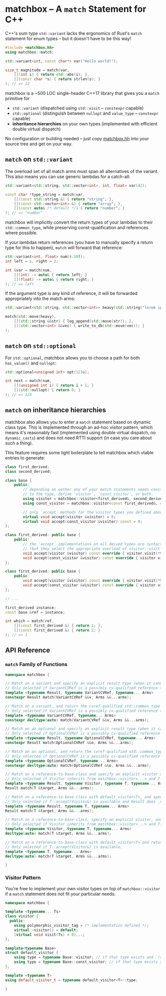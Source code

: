 # matchbox – A `match` Statement for C++

C++'s sum type `std::variant` lacks the ergonomics of Rust's `match` statement for enum types – but it doesn't have to be this way!

```c++
#include <matchbox.hh>
using matchbox::match;

std::variant<int, const char*> var("Hello world!");

size_t magnitude = match(var,
    [](int i) { return std::abs(i); },
    [](const char *s) { return strlen(s); }
); // => 12
```

matchbox is a ~500 LOC single-header C++17 library that gives you a `match` primitive for
- `std::variant` (dispatched using `std::visit` – `constexpr` capable)
- `std::optional` (distinguish between `nullopt` and `value_type` – `constexpr` capable)
- **inheritance hierarchies** on your own types (implemented with efficient double virtual dispatch)

No configuration or building needed – just copy [matchbox.hh](include/matchbox.hh) into your source tree and get on your way.

## `match` on `std::variant`

The overload set of all match arms must span all alternatives of the variant. This also means you can use generic lambdas for a catch-all:
```c++
std::variant<std::string, std::vector<int>, int, float> var(42);

const char *type_string = match(var,
    [](const std::string &) { return "string"; },
    [](const std::vector<int> &) { return "array"; },
    [](const auto& /* default */) { return "number"; }
); // => "number"
```

matchbox will implicitly convert the return types of your lambdas to their `std::common_type`, while preserving const-qualification and references where possible.

If your lambdas return references (you have to manually specify a return type for this to happen), `match` will forward that reference:
```c++
std::variant<int, float> num(4.20f);
int left = 1, right = 2;

int &var = match(num,
    [](int) -> auto& { return left; }
    [](float) -> auto& { return right; }
); // => left
```

If the argument type is any kind of reference, it will be forwarded appropriately into the match arms:
```c++
std::variant<std::string, std::vector<int>> heavy(std::string("lorem ipsum"));

match(std::move(heavy),
    [](std::string &&str) { log_append(std::move(str)); },
    [](std::vector<int> &&vec) { write_to_db(std::move(vec)); }
);
```

## `match` on `std::optional`

For `std::optional`, matchbox allows you to choose a path for both `has_value()` and `nullopt`:
```c++
std::optional<unsigned int> opt(123u);

int next = match(num,
    [](unsigned int i) { return i + 1; }
    [](std::nullopt) { return 0; }
); // => 124
```

## `match` on inheritance hierarchies

matchbox also allows you to enter a `match` statement based on dynamic class type.
This is implemented through an ad-hoc visitor pattern, which means it's reasonably fast (implemented using double virtual dispatch, no `dynamic_casts`) and does not need RTTI support (in case you care about such a thing).

This feature requires some light boilerplate to tell matchbox which vtable entries to generate:

```c++
class first_derived;
class second_derived;

class base {
    public:
        // depending on wether any of your match statements needs const or non-const references
        // to the type, define `visitor`, `const_visitor`, or both.
        using visitor = matchbox::visitor<first_derived&, second_derived&>;
        using const_visitor = matchbox::visitor<const first_derived&, const second_derived&>;

        // only `accept` methods for the visitor types you defined above are required.
        virtual void accept(visitor &visitor) = 0;
        virtual void accept(const_visitor &visitor) const = 0;
};

class first_derived: public base {
    public:
        // the `accept` implementations on all deived types are syntactically identical
        // (but they select the appropriate overload of visitor::visit`)
        void accept(visitor &visitor) const override { visitor.visit(*this); }
        void accept(const_visitor &visitor) const override { visitor.visit(*this); }
};

class first_derived: public base {
    public:
        void accept(visitor &visitor) const override { visitor.visit(*this); }
        void accept(const_visitor &visitor) const override { visitor.visit(*this); }
};

// ...

first_derived instance;
const base &ref = instance;

int which = match(ref,
    [](const first_derived &) { return 1; },
    [](const first_derived &) { return 2; }
); // => 1
```

## API Reference

### `match` Family of Functions

```c++
namespace matchbox {

// Match on a variant and specify an explicit result type (when it cannot be deduced).
// Only selected if VariantCVRef is a possibly cv-qualified reference to std::variant.
template <typename Result, typename VariantCVRef, typename... Arms>
constexpr Result match(VariantCVRef &&v, Arms &&...arms);

// Match on a variant, and return the cvref-qualified std::common_type of results.
// Only selected if VariantCVRef is a possibly cv-qualified reference to std::variant.
template <typename VariantCVRef, typename... Arms>
constexpr decltype(auto) match(VariantCVRef &&v, Arms &&...arms);

// Match on an optional and specify an explicit result type (when it cannot be deduced).
// Only selected if OptionalCVRef is a possibly cv-qualified reference to std::optional.
template <typename Result, typename OptionalCVRef, typename... Arms>
constexpr Result match(OptionalCVRef &&o, Arms &&...arms);

// Match on an optional, and return the cvref-qualified std::common_type of results.
// Only selected if OptionalCVRef is a possibly cv-qualified reference to std::optional.
template <typename OptionalCVRef, typename... Arms>
constexpr decltype(auto) match(OptionalCVRef &&o, Arms &&...arms);

// Match on a reference-to-base-class and specify an explicit visitor and result type.
// Only selected if Visitor inherits from matchbox::visitor<...> and T::accept(Visitor&) is available.
template <typename Result, typename Visitor, typename T, typename... Arms>
Result match(T &target, Arms &&...arms);

// Match on a reference-to-base-class with default_visitor<T>, and specify an explicit result type.
// Only selected if T::accept(Visitor&) is available and Result does _not_ inherit from matchbox::visitor<...>.
template <typename Result, typename T, typename... Arms>
Result match(T &target, Arms &&...arms);

// Match on a reference-to-base-class, specify an explicit visitor, and return the cvref-qualified std::common_type of results.
// Only selected if Visitor inherits from matchbox::visitor<...> and T::accept(Visitor&) is available.
template <typename Visitor, typename T, typename... Arms>
decltype(auto) match(T &target, Arms &&...arms);

// Match on a reference-to-base-class with default_visitor<T> and return the cvref-qualified std::common_type of results.
// Only selected if T::accept(Visitor&) is available.
template <typename T, typename... Arms>
decltype(auto) match(T &target, Arms &&...arms);

}
```

### Visitor Pattern

You're free to implement your own visitor types on top of `matchbox::visitor` if a `match` statement does not fit your particular needs.

```c++
namespace matchbox {

template <typename... Ts>
class visitor {
  public:
    using polymorphic_visitor_tag = /* implementation defined */;
    virtual ~visitor() = default;
    (virtual void visit(Ts) = 0)...;
};

template<typename Base>
struct default_visitor {
    using type = typename Base::visitor; // if that type exists and `!std::is_const_v<Base>`
    using type = typename Base::const_visitor; // if that type exists and either `std::is_const_v<Base>` or `typename Base::visitor` does _not_ exist
};

template <typename T>
using default_visitor_t = typename default_visitor<T>::type;

}
```

